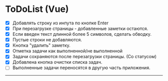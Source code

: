 # ToDoList (Vue)
- [x] Добавлять строку из инпута по кнопке Enter
- [x] При перезагрузке страницы - добавленные заметки остаются. 
- [x] Если введен текст длинной более 5 символов, сделать обводку.
- [x] Пустые строки не добавляются.
- [x] Кнопка "удалить" заметку.
- [x] Отметка задачи как выполненной/не выполненной
- [x] Задачи сохраняются после перезагрузки страницы. (Со статусом) 
- [x] Добавлена кнопка очистки списка задач.
- [ ] Выполненные задачи переносятся в другую часть приложения.
--------------------------

